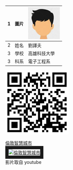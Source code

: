 
|1 | 圖片 | <img src="people.jpg" width="100" Height="100" />|
|----:|------|------|
|2 | 姓名 | 劉譯夫 |
|3 | 學校 | 高雄科技大學 |
|3 | 科系 | 電子工程系  |

<img src="QR.png" width="200" height="200">

<a href="https://www.youtube.com/watch?v=aFrQIJ5cbRc" target="_blank">倫敦智慧城市</a><br>
<a href="http://www.youtube.com/watch?feature=player_embedded&v=aFrQIJ5cbRc" target="_blank"><img src="http://img.youtube.com/vi/aFrQIJ5cbRc/0.jpg" 
alt="倫敦智慧城市" width="400" height="250" border="10" /></a>
<br>影片取自 youtube

<br><br><br>
